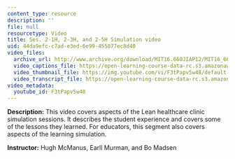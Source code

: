 ```yaml
---
content_type: resource
description: ''
file: null
resourcetype: Video
title: Ses. 2-1H, 2-3H, and 2-5H Simulation video
uid: 44da9efc-c7ad-e3ed-6e99-455877ec8d40
video_files:
  archive_url: http://www.archive.org/download/MIT16.660JIAP12/MIT16_660JIAP12_ses2-1_300k.mp4
  video_captions_file: https://open-learning-course-data-rc.s3.amazonaws.com/16-660j-introduction-to-lean-six-sigma-methods-january-iap-2012/d2f3c0972c115268a50b94ec13875ec0_F3tPapv5w48.vtt
  video_thumbnail_file: https://img.youtube.com/vi/F3tPapv5w48/default.jpg
  video_transcript_file: https://open-learning-course-data-rc.s3.amazonaws.com/16-660j-introduction-to-lean-six-sigma-methods-january-iap-2012/d4880ca871fdab2c257aa447925edfbe_F3tPapv5w48.pdf
video_metadata:
  youtube_id: F3tPapv5w48
---
```


**Description:** This video covers aspects of the Lean healthcare clinic simulation sessions. It describes the student experience and covers some of the lessons they learned. For educators, this segment also covers aspects of the learning simulation.

**Instructor:** Hugh McManus, Earll Murman, and Bo Madsen